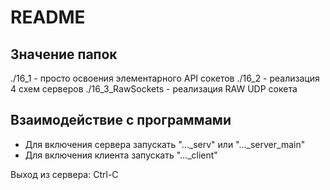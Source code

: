 # README

## Значение папок

./16_1 - просто освоения элементарного API сокетов
./16_2 - реализация 4 схем серверов
./16_3_RawSockets - реализация RAW UDP сокета

## Взаимодействие с программами

* Для включения сервера запускать "..._serv" или "..._server_main"
* Для включения клиента запускать "..._client"

Выход из сервера: Ctrl-C
